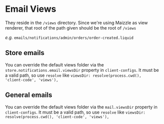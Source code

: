 # Email Views

They reside in the `/views` directory. Since we're using Maizzle as view renderer, that root of the path given should be the root of `/views`

*e.g.* `emails/notifications/admin/orders/order-created.liquid`

## Store emails

You can override the default views folder via the `store.notifications.email.viewsDir` property in `client-configs`. It must be a valid path, so use `resolve` like `viewsDir: resolve(process.cwd(), 'client-code', 'views'),`

## General emails

You can override the default views folder via the `mail.viewsDir` property in `client-configs`. It must be a valid path, so use `resolve` like `viewsDir: resolve(process.cwd(), 'client-code', 'views'),`